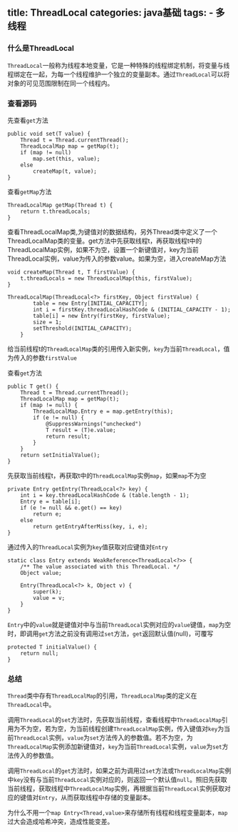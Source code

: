 title: ThreadLocal
categories: java基础
tags: 
	- 多线程
---


### 什么是ThreadLocal

`ThreadLocal`一般称为线程本地变量，它是一种特殊的线程绑定机制，将变量与线程绑定在一起，为每一个线程维护一个独立的变量副本。通过`ThreadLocal`可以将对象的可见范围限制在同一个线程内。

### 查看源码

先查看`get`方法

```
public void set(T value) {
    Thread t = Thread.currentThread();
    ThreadLocalMap map = getMap(t);
    if (map != null)
        map.set(this, value);
    else
        createMap(t, value);
}
```

查看`getMap`方法

```
ThreadLocalMap getMap(Thread t) {
    return t.threadLocals;
}
```

查看ThreadLocalMap类,为键值对的数据结构，另外Thread类中定义了一个ThreadLocalMap类的变量。get方法中先获取线程t，再获取线程t中的ThreadLocalMap实例，如果不为空，设置一个新键值对，key为当前ThreadLocal实例，value为传入的参数value。如果为空，进入createMap方法

```
void createMap(Thread t, T firstValue) {
    t.threadLocals = new ThreadLocalMap(this, firstValue);
}

ThreadLocalMap(ThreadLocal<?> firstKey, Object firstValue) {
        table = new Entry[INITIAL_CAPACITY];
        int i = firstKey.threadLocalHashCode & (INITIAL_CAPACITY - 1);
        table[i] = new Entry(firstKey, firstValue);
        size = 1;
        setThreshold(INITIAL_CAPACITY);
    }
```

给当前线程t的`ThreadLocalMap`类的引用传入新实例，`key`为当前`ThreadLocal`，值为传入的参数`firstValue`

查看`get`方法

```
public T get() {
    Thread t = Thread.currentThread();
    ThreadLocalMap map = getMap(t);
    if (map != null) {
        ThreadLocalMap.Entry e = map.getEntry(this);
        if (e != null) {
            @SuppressWarnings("unchecked")
            T result = (T)e.value;
            return result;
        }
    }
    return setInitialValue();
}
```

先获取当前线程t，再获取t中的`ThreadLocalMap`实例`map`，如果`map`不为空

```
private Entry getEntry(ThreadLocal<?> key) {
    int i = key.threadLocalHashCode & (table.length - 1);
    Entry e = table[i];
    if (e != null && e.get() == key)
        return e;
    else
        return getEntryAfterMiss(key, i, e);
}
```

通过传入的`ThreadLocal`实例为`key`值获取对应键值对`Entry`

```
static class Entry extends WeakReference<ThreadLocal<?>> {
    /** The value associated with this ThreadLocal. */
    Object value;

    Entry(ThreadLocal<?> k, Object v) {
        super(k);
        value = v;
    }
}
```

`Entry`中的`value`就是键值对中与当前`ThreadLocal`实例对应的`value`键值，`map`为空时，即调用`get`方法之前没有调用过`set`方法，`get`返回默认值(null)，可覆写

```
protected T initialValue() {
    return null;
}
```

### 总结

`Thread`类中存有`ThreadLocalMap`的引用，`ThreadLocalMap`类的定义在`ThreadLocal`中。

调用`ThreadLocal`的`set`方法时，先获取当前线程，查看线程中`ThreadLocalMap`引用为不为空，若为空，为当前线程创建`ThreadLocalMap`实例，传入键值对`key`为当前`ThreadLocal`实例，`value`为`set`方法传入的参数值。若不为空，为`ThreadLocalMap`实例添加新键值对，`key`为当前`ThreadLocal`实例，`value`为`set`方法传入的参数值。

调用`ThreadLocal`的`get`方法时，如果之前为调用过`set`方法或`ThreadLocalMap`实例中`key`没有与当前`ThreadLocal`实例对应的，则返回一个默认值`null`。照旧先获取当前线程，获取线程中`ThreadLocalMap`实例，再根据当前`ThreadLocal`实例获取对应的键值对`Entry`，从而获取线程中存储的变量副本。

为什么不用一个`map Entry<Thread,value>`来存储所有线程和线程变量副本，`map`过大会造成哈希冲突，造成性能变差。